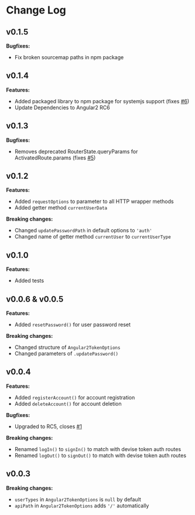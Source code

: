 # Change Log

## v0.1.5
**Bugfixes:**
- Fix broken sourcemap paths in npm package

## v0.1.4
**Features:**
- Added packaged library to npm package for systemjs support (fixes [#6](https://github.com/neroniaky/angular2-token/issues/6))
- Update Dependencies to Angular2 RC6

## v0.1.3
**Bugfixes:**
- Removes deprecated RouterState.queryParams for ActivatedRoute.params (fixes [#5](https://github.com/neroniaky/angular2-token/issues/5))

## v0.1.2
**Features:**
- Added `requestOptions` to parameter to all HTTP wrapper methods
- Added getter method `currentUserData`

**Breaking changes:**
- Changed `updatePasswordPath` in default options to `'auth'`
- Changed name of getter method `currentUser` to `currentUserType`

## v0.1.0
**Features:**
- Added tests

## v0.0.6 & v0.0.5
**Features:**
- Added `resetPassword()` for user password reset

**Breaking changes:**
- Changed structure of `Angular2TokenOptions`
- Changed parameters of `.updatePassword()`

## v0.0.4
**Features:**
- Added `registerAccount()` for account registration
- Added `deleteAccount()` for account deletion

**Bugfixes:**
- Upgraded to RC5, closes [#1](https://github.com/neroniaky/angular2-token/issues/1)

**Breaking changes:**
- Renamed `logIn()` to `signIn()` to match with devise token auth routes
- Renamed `logOut()` to `signOut()` to match with devise token auth routes

## v0.0.3
**Breaking changes:**
- `userTypes` in `Angular2TokenOptions` is `null` by default
- `apiPath` in `Angular2TokenOptions` adds `'/'` automatically
